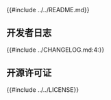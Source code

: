 
{{#include ../../README.md}}

## 开发者日志

{{#include ../CHANGELOG.md:4:}}

## 开源许可证

{{#include ../../LICENSE}}